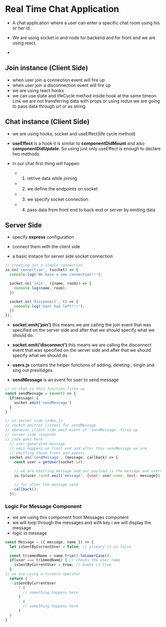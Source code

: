# Real Time Chat Application

- A chat application where a user can enter a specific chat room using his or her id.

- We are using socket.io and node for backend and for front end we are using react.

- 

## Join instance (Client Side)

- when user join a connection event will fire up
- when user join a disconnection event will fire up
- we are using react hooks
- we can use state and lifeCycle method inside hook at the same timeon Link we are not transferring data with props or using redux we are going to pass data through url or as string


## Chat instance (Client Side)

- we are using hooks, socket and useEffect(life cycle method)

- **useEffect** is a hook it is similar to **componentDidMount** and also **componentDidUpdate**. So using just only useEffect is enough to declare two methods. 

- in our chat first thing will happen 
  - 1. retrive data while joining 
  - 2. we define the endpoints on socket
  - 3. we specify socket connection
  - 4. pass data from front end to back end or server by emiting data 


## Server Side

- specify **express** configuration

- connect them with the client side 

- a basic instace for server side socket connection 
```js 
// creating jus a simple connection
io.on('connection', (socket) => {
  console.log('We have a new connection!!');

  socket.on('join', ({name, room}) => {
    console.log(name, room);
  })

  socket.on('disconnect', () => {
    console.log('User had left!!!');
  })
});
```

- **socket.emit('join')** this means we are calling the join event that was specified on the server side and after that we should specify what we should do. 

- **socket.emit('disconnect')** this means we are calling the disconnect event that was specified on the server side and after that we should specify what we should do. 

- **users.js** contains the helper functions of adding, deleting , singin and sing out previlidges. 

- **sendMessage** is an event for user to send message 
```js 
// on chat.js this function fires up 
const sendMessage = (event) => {
  if(message) {
    socket.emit('sendMessage')
  }
}

// on server side index.js
// socket emitter listens for sendMessage 
// whenever client side emit event of 'sendMessage' fires up 
// server side responds 
// code goes here
  // user generated message
  // emit happens on front end and after this sendMessage we are 
  // emitting those front end events
  socket.on('sendMessage', (message, callback) => {
    const user = getUser(socket.id);

    // we are emitting message and our payload is the message and username
    io.to(user.room).emit('message', {user: user.name, text: message});

    // for after the message send 
    callback();
  });
```

### Logic For Message Component 

- we are using this component from Messages component 
- we will loop through the messages and with key i we will display the message 
- logic in message 
```js 
const Message = ({ message, name }) => {
  let isSentByCurrentUser = false; // primary it is false 

  const trimmedName = name.trim().toLowerCase();
  if(user === trimmedName) { // checks the user name 
    isSentByCurrentUser = true; // makes it true 
  }
// we are using a turneri operator 
  return (
    isSentByCurrentUser 
      ? (
        // something happens here 
      ) 
      : (
        // something happens here         
      )
  )
}
```